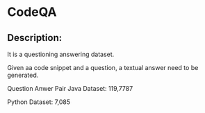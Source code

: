 # CodeQA

## Description:
It is a questioning answering dataset. 

Given aa code snippet and a question, a textual answer need to be generated.

Question Anwer Pair
Java Dataset: 119,7787

Python Dataset: 7,085